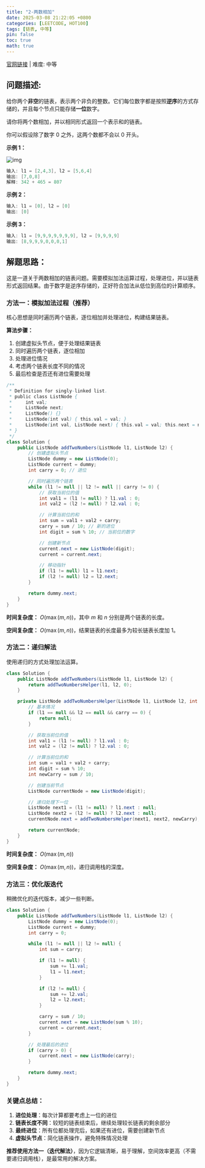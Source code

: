 ```yaml
---
title: "2-两数相加"
date: 2025-03-08 21:22:05 +0800
categories: [LEETCODE, HOT100]
tags: [链表, 中等]
pin: false
toc: true
math: true
---
```


[官网链接](https://leetcode.cn/problems/add-two-numbers/) \| 难度: 中等

## 问题描述:

给你两个**非空**的链表，表示两个非负的整数。它们每位数字都是按照**逆序**的方式存储的，并且每个节点只能存储**一位**数字。

请你将两个数相加，并以相同形式返回一个表示和的链表。

你可以假设除了数字 0 之外，这两个数都不会以 0 开头。

**示例 1：**

![img](../assets/img/posts/leetcode/p2_0.jpg)

```java
输入: l1 = [2,4,3], l2 = [5,6,4]
输出: [7,0,8]
解释: 342 + 465 = 807
```

**示例 2：**

```java
输入: l1 = [0], l2 = [0]
输出: [0]
```

**示例 3：**

```java
输入: l1 = [9,9,9,9,9,9,9], l2 = [9,9,9,9]
输出: [8,9,9,9,0,0,0,1]
```

## 解题思路：

这是一道关于两数相加的链表问题。需要模拟加法运算过程，处理进位，并以链表形式返回结果。由于数字是逆序存储的，正好符合加法从低位到高位的计算顺序。

### 方法一：模拟加法过程（推荐）

核心思想是同时遍历两个链表，逐位相加并处理进位，构建结果链表。

**算法步骤：**

1. 创建虚拟头节点，便于处理结果链表
2. 同时遍历两个链表，逐位相加
3. 处理进位情况
4. 考虑两个链表长度不同的情况
5. 最后检查是否还有进位需要处理

```java
/**
 * Definition for singly-linked list.
 * public class ListNode {
 *     int val;
 *     ListNode next;
 *     ListNode() {}
 *     ListNode(int val) { this.val = val; }
 *     ListNode(int val, ListNode next) { this.val = val; this.next = next; }
 * }
 */
class Solution {
    public ListNode addTwoNumbers(ListNode l1, ListNode l2) {
        // 创建虚拟头节点
        ListNode dummy = new ListNode(0);
        ListNode current = dummy;
        int carry = 0; // 进位

        // 同时遍历两个链表
        while (l1 != null || l2 != null || carry != 0) {
            // 获取当前位的值
            int val1 = (l1 != null) ? l1.val : 0;
            int val2 = (l2 != null) ? l2.val : 0;

            // 计算当前位的和
            int sum = val1 + val2 + carry;
            carry = sum / 10; // 新的进位
            int digit = sum % 10; // 当前位的数字

            // 创建新节点
            current.next = new ListNode(digit);
            current = current.next;

            // 移动指针
            if (l1 != null) l1 = l1.next;
            if (l2 != null) l2 = l2.next;
        }

        return dummy.next;
    }
}
```

**时间复杂度：** $O(\max(m, n))$，其中 $m$ 和 $n$ 分别是两个链表的长度。

**空间复杂度：** $O(\max(m, n))$，结果链表的长度最多为较长链表长度加 1。

### 方法二：递归解法

使用递归的方式处理加法运算。

```java
class Solution {
    public ListNode addTwoNumbers(ListNode l1, ListNode l2) {
        return addTwoNumbersHelper(l1, l2, 0);
    }

    private ListNode addTwoNumbersHelper(ListNode l1, ListNode l2, int carry) {
        // 基本情况
        if (l1 == null && l2 == null && carry == 0) {
            return null;
        }

        // 获取当前位的值
        int val1 = (l1 != null) ? l1.val : 0;
        int val2 = (l2 != null) ? l2.val : 0;

        // 计算当前位的和
        int sum = val1 + val2 + carry;
        int digit = sum % 10;
        int newCarry = sum / 10;

        // 创建当前节点
        ListNode currentNode = new ListNode(digit);

        // 递归处理下一位
        ListNode next1 = (l1 != null) ? l1.next : null;
        ListNode next2 = (l2 != null) ? l2.next : null;
        currentNode.next = addTwoNumbersHelper(next1, next2, newCarry);

        return currentNode;
    }
}
```

**时间复杂度：** $O(\max(m, n))$

**空间复杂度：** $O(\max(m, n))$，递归调用栈的深度。

### 方法三：优化版迭代

稍微优化的迭代版本，减少一些判断。

```java
class Solution {
    public ListNode addTwoNumbers(ListNode l1, ListNode l2) {
        ListNode dummy = new ListNode(0);
        ListNode current = dummy;
        int carry = 0;

        while (l1 != null || l2 != null) {
            int sum = carry;

            if (l1 != null) {
                sum += l1.val;
                l1 = l1.next;
            }

            if (l2 != null) {
                sum += l2.val;
                l2 = l2.next;
            }

            carry = sum / 10;
            current.next = new ListNode(sum % 10);
            current = current.next;
        }

        // 处理最后的进位
        if (carry > 0) {
            current.next = new ListNode(carry);
        }

        return dummy.next;
    }
}
```

### 关键点总结：

1. **进位处理**：每次计算都要考虑上一位的进位
2. **链表长度不同**：较短的链表结束后，继续处理较长链表的剩余部分
3. **最终进位**：所有位都处理完后，如果还有进位，需要创建新节点
4. **虚拟头节点**：简化链表操作，避免特殊情况处理

**推荐使用方法一（迭代解法）**，因为它逻辑清晰，易于理解，空间效率更高（不需要递归调用栈），是最常用的解决方案。
